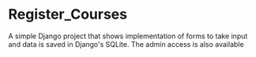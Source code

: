 # Register_Courses
A simple Django project that shows implementation of forms to take input and data is saved in Django's SQLite. The admin access is also available
